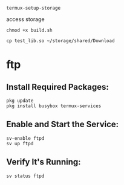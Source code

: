 


```
termux-setup-storage
```
access storage


```
chmod +x build.sh
```

```
cp test_lib.so ~/storage/shared/Download
```

# ftp

## Install Required Packages:
```
pkg update
pkg install busybox termux-services
```

## Enable and Start the Service:
```
sv-enable ftpd
sv up ftpd
```

## Verify It's Running:
```
sv status ftpd
```
